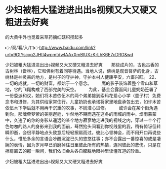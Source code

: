 # 少妇被粗大猛进进出出s视频又大又硬又粗进去好爽
的大黄牛外也觅着采草药摘红菇积攒起多

👉/观/看/入/口👉http://www.baidu.com/link?url=9GtYscxq2JHtl4wpmtdwIAAxXmBlUXzKrLhK6E7cDRO&wd

少妇被粗大猛进进出出s视频又大又硬又粗进去好爽　　那些成片的，古色古香的古树林（啬林），它和佛树有着同等待遇。当地人说，佛树是观音菩萨的化身，古树林是神灵呆的地方，是村子的守护神，守护本村人健康平安，六畜兴旺。
	22、一切的成就，一切的财富，都始于一个意念。
　　鹰的影子装饰着整个雪山和草地，它的飞翔构成了西部完美的天空。
　　为此，基金会露面同儿童奶奶签署了一份委派和议，她们将木苦依伍木的两个弟弟接到索玛花爱心小学（童子村）免费念书和进修，为其供给家常住行。儿童奶奶也承诺将家里地盘承包出去，如许木苦依伍木下学后就不用再干沉重的农事，不妨潜心进修。
　　或许会在某个街角遇到你，那魂牵梦萦的美丽邂逅，乍然地不期而遇在这冬的雨城的雨中。烟雨蒙蒙中，久违了的你的身影从遥远的某个地方寂寥地走进我的视线之内，穿过一个个行色匆匆的路人的身影来到我的面前，蓦然抬头间看到你视线里的我，稍有惊讶但转瞬即逝，会很平静地点头致意后轻轻擦肩而过。彼此心领神会，而不用开口再说些什么，惟恐多余的言语会吵醒沉淀已久的悠悠往事；亦不会露出一番惊喜的或是凄婉的表情，因为岁月早已消磨掉往日里彼此所有的热情，连同彼此的悲伤。只是在擦肩离去的那一瞬间，我们依旧会从各自朦胧地眼神里读懂互道的珍重。

少妇被粗大猛进进出出s视频又大又硬又粗进去好爽
